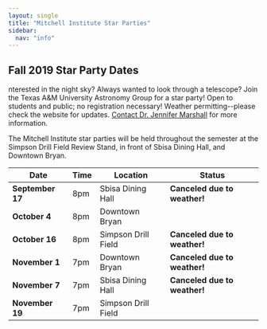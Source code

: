 ```yaml
---
layout: single
title: "Mitchell Institute Star Parties"
sidebar:
  nav: "info"
---
```

## Fall 2019 Star Party Dates
nterested in the night sky? Always wanted to look through a telescope? Join the Texas A&M University Astronomy Group for a star party! Open to students and public; no registration necessary! Weather permitting--please check the website for updates. [Contact Dr. Jennifer Marshall](/pages/contact/) for more information.

The Mitchell Institute star parties will be held throughout the semester at the Simpson Drill Field Review Stand, in front of Sbisa Dining Hall, and Downtown Bryan.

| Date            | Time | Location            | Status                       |
| --------------- | ---- | ------------------- | ---------------------------- |
|**September 17** | 8pm  | Sbisa Dining Hall   | **Canceled due to weather!** |
| **October 4**   | 8pm  | Downtown Bryan      |                              |
| **October 16**  | 8pm  | Simpson Drill Field | **Canceled due to weather!** |
| **November 1**  | 7pm  | Downtown Bryan      | **Canceled due to weather!** |
| **November 7**  | 7pm  | Sbisa Dining Hall   | **Canceled due to weather!** |
| **November 19** | 7pm  | Simpson Drill Field |                              |